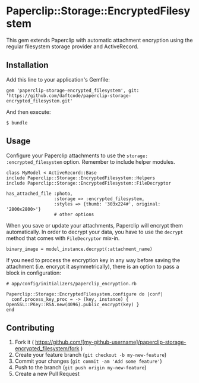 # Paperclip::Storage::EncryptedFilesystem

This gem extends Paperclip with automatic attachment encryption using the regular filesystem storage provider and ActiveRecord.

## Installation

Add this line to your application's Gemfile:

    gem 'paperclip-storage-encrypted_filesystem', git: 'https://github.com/daftcode/paperclip-storage-encrypted_filesystem.git'

And then execute:

    $ bundle

## Usage

Configure your Paperclip attachments to use the `storage: :encrypted_filesystem` option. Remember to include helper modules.

    class MyModel < ActiveRecord::Base
    include Paperclip::Storage::EncryptedFilesystem::Helpers
    include Paperclip::Storage::EncryptedFilesystem::FileDecryptor

    has_attached_file :photo,
                      :storage => :encrypted_filesystem,
                      :styles => {thumb: '303x224#', original: '2800x2800>'}
                      # other options

When you save or update your attachments, Paperclip will encrypt them automatically.
In order to decrypt your data, you have to use the `decrypt` method that comes with `FileDecryptor` mix-in.

    binary_image = model_instance.decrypt(:attachment_name)

If you need to process the encryption key in any way before saving the attachment (i.e. encrypt it asymmetrically),
there is an option to pass a block in configuration:

    # app/config/initializers/paperclip_encryption.rb

    Paperclip::Storage::EncryptedFilesystem.configure do |conf|
      conf.process_key_proc = -> (key, instance) { OpenSSL::PKey::RSA.new(4096).public_encrypt(key) }
    end

## Contributing

1. Fork it ( https://github.com/[my-github-username]/paperclip-storage-encrypted_filesystem/fork )
2. Create your feature branch (`git checkout -b my-new-feature`)
3. Commit your changes (`git commit -am 'Add some feature'`)
4. Push to the branch (`git push origin my-new-feature`)
5. Create a new Pull Request
